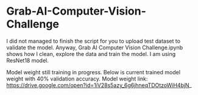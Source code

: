 # Grab-AI-Computer-Vision-Challenge

I did not managed to finish the script for you to upload test dataset to validate the model.
Anyway, Grab AI Computer Vision Challenge.ipynb shows how I clean, explore the data and train the model.
I am using ResNet18 model.

Model weight still training in progress. Below is current trained model weight with 40% validation accuracy.
Model weight link: https://drive.google.com/open?id=1iV28s5azy_6g6jhneqTDOtzoWiH4bjN_
